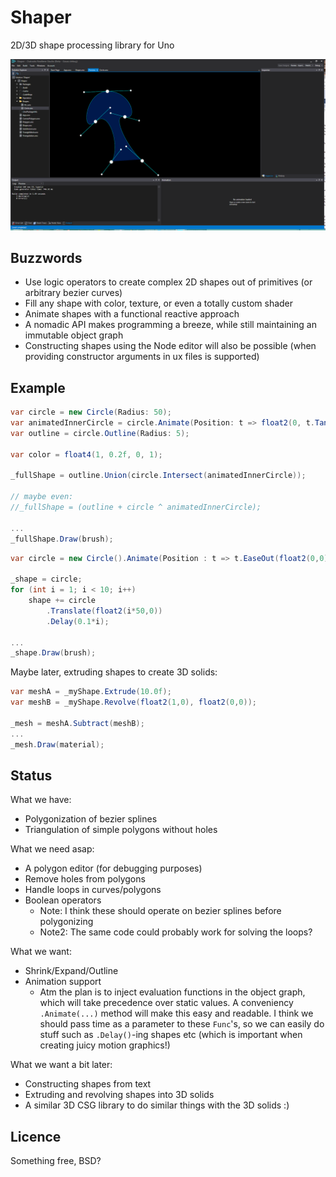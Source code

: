 Shaper
======

2D/3D shape processing library for Uno

![A nice screenshot](Screenshot.png)

Buzzwords
---------

- Use logic operators to create complex 2D shapes out of primitives (or arbitrary bezier curves)
- Fill any shape with color, texture, or even a totally custom shader
- Animate shapes with a functional reactive approach
- A nomadic API makes programming a breeze, while still maintaining an immutable object graph
- Constructing shapes using the Node editor will also be possible (when providing constructor arguments in ux files is supported)

Example
-------


```csharp
var circle = new Circle(Radius: 50);
var animatedInnerCircle = circle.Animate(Position: t => float2(0, t.Tan(_time)*100));
var outline = circle.Outline(Radius: 5);

var color = float4(1, 0.2f, 0, 1);

_fullShape = outline.Union(circle.Intersect(animatedInnerCircle));

// maybe even:
//_fullShape = (outline + circle ^ animatedInnerCircle);

...
_fullShape.Draw(brush);
```

```csharp
var circle = new Circle().Animate(Position : t => t.EaseOut(float2(0,0), float2(0,200)));

_shape = circle;
for (int i = 1; i < 10; i++)
	shape += circle
		.Translate(float2(i*50,0))
		.Delay(0.1*i);

...
_shape.Draw(brush);
```

Maybe later, extruding shapes to create 3D solids:
```csharp
var meshA = _myShape.Extrude(10.0f);
var meshB = _myShape.Revolve(float2(1,0), float2(0,0));

_mesh = meshA.Subtract(meshB);
...
_mesh.Draw(material);
```

Status
-------

What we have:
- Polygonization of bezier splines
- Triangulation of simple polygons without holes

What we need asap:
- A polygon editor (for debugging purposes)
- Remove holes from polygons
- Handle loops in curves/polygons
- Boolean operators 
  - Note: I think these should operate on bezier splines before polygonizing
  - Note2: The same code could probably work for solving the loops?

What we want:
- Shrink/Expand/Outline
- Animation support
  - Atm the plan is to inject evaluation functions in the object graph, which will take precedence over static values. A conveniency `.Animate(...)` method will make this easy and readable. I think we should pass time as a parameter to these `Func`'s, so we can easily do stuff such as `.Delay()`-ing shapes etc (which is important when creating juicy motion graphics!)

What we want a bit later:
- Constructing shapes from text
- Extruding and revolving shapes into 3D solids
- A similar 3D CSG library to do similar things with the 3D solids :)

Licence
-------

Something free, BSD?
